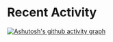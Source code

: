 # Recent Activity
[![Ashutosh's github activity graph](https://github-readme-activity-graph.vercel.app/graph?username=mohammdtahaabdinasab&theme=vue)](https://github.com/mohammdtahaabdinasab/github-readme-activity-graph)
